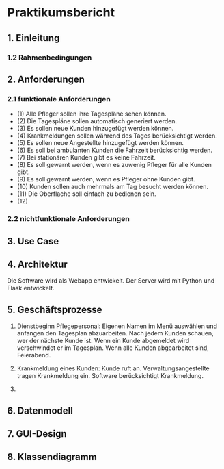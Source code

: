 # Praktikumsbericht


## 1. Einleitung

  ### 1.2 Rahmenbedingungen

## 2. Anforderungen

  ### 2.1 funktionale Anforderungen
  - (1) Alle Pfleger sollen ihre Tagespläne sehen können.
  - (2) Die Tagespläne sollen automatisch generiert werden.
  - (3) Es sollen neue Kunden hinzugefügt werden können.
  - (4) Krankmeldungen sollen während des Tages berücksichtigt werden.
  - (5) Es sollen neue Angestellte hinzugefügt werden können.
  - (6) Es soll bei ambulanten Kunden die Fahrzeit berücksichtig werden.
  - (7) Bei stationären Kunden gibt es keine Fahrzeit.
  - (8) Es soll gewarnt werden, wenn es zuwenig Pfleger für alle Kunden gibt.
  - (9) Es soll gewarnt werden, wenn es Pfleger ohne Kunden gibt.
  - (10) Kunden sollen auch mehrmals am Tag besucht werden können.
  - (11) Die Oberflache soll einfach zu bedienen sein.
  - (12) 
  
  ### 2.2 nichtfunktionale Anforderungen
  
## 3. Use Case

## 4. Architektur

Die Software wird als Webapp entwickelt. Der Server wird mit Python und Flask entwickelt.

## 5. Geschäftsprozesse

  1. Dienstbeginn Pflegepersonal:
    Eigenen Namen im Menü auswählen und anfangen den Tagesplan abzuarbeiten.
    Nach jedem Kunden schauen, wer der nächste Kunde ist. 
    Wenn ein Kunde abgemeldet wird verschwindet er im Tagesplan.
    Wenn alle Kunden abgearbeitet sind, Feierabend.
  
  2. Krankmeldung eines Kunden:
    Kunde ruft an.
    Verwaltungsangestellte tragen Krankmeldung ein.
    Software berücksichtigt Krankmeldung.
    
  3. 

## 6. Datenmodell

## 7. GUI-Design

## 8. Klassendiagramm
